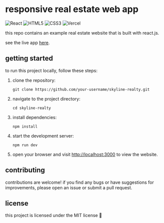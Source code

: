 # responsive real estate web app

![React](https://img.shields.io/badge/react-%2320232a.svg?style=for-the-badge&logo=react&logoColor=%2361DAFB) ![HTML5](https://img.shields.io/badge/html5-%23E34F26.svg?style=for-the-badge&logo=html5&logoColor=white) ![CSS3](https://img.shields.io/badge/css3-%231572B6.svg?style=for-the-badge&logo=css3&logoColor=white) ![Vercel](https://img.shields.io/badge/vercel-%23000000.svg?style=for-the-badge&logo=vercel&logoColor=white)

this repo contains an example real estate website that is built with react.js.

see the live app [here](https://skyline-realty.vercel.app/).

## getting started

to run this project locally, follow these steps:

1. clone the repository:

   ```
   git clone https://github.com/your-username/skyline-realty.git
   ```

2. navigate to the project directory:

   ```
   cd skyline-realty
   ```

3. install dependencies:

   ```
   npm install
   ```

4. start the development server:

   ```
   npm run dev
   ```

5. open your browser and visit [http://localhost:3000](http://localhost:3000) to view the website.

## contributing

contributions are welcome! if you find any bugs or have suggestions for improvements, please open an issue or submit a pull request.

## license

this project is licensed under the MIT license 💞
